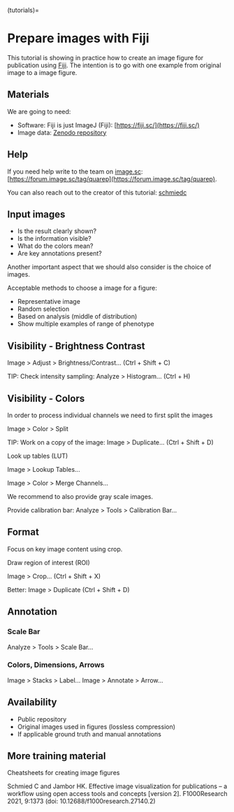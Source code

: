 (tutorials)=
# Prepare images with Fiji

This tutorial is showing in practice how to create an image figure for publication using [Fiji](https://fiji.sc/). The intention is to go with one example from original image to a image figure. 

## Materials

We are going to need: 

- Software: Fiji is just ImageJ (Fiji): [https://fiji.sc/](https://fiji.sc/)
- Image data: [Zenodo repository]()

## Help

If you need help write to the team on [image.sc](image.sc): [https://forum.image.sc/tag/quarep](https://forum.image.sc/tag/quarep). 

You can also reach out to the creator of this tutorial: [schmiedc](https://forum.image.sc/u/schmiedc) 

## Input images

- Is the result clearly shown?
- Is the information visible?
- What do the colors mean?
- Are key annotations present?

Another important aspect that we should also consider is the choice of images. 

Acceptable methods to choose a image for a figure:
- Representative image
- Random selection
- Based on analysis (middle of distribution)
- Show multiple examples of range of phenotype


<!---
>>>> Tip box Macro recorder

TIP: Fiji allows to record all processing steps that are carried including the settings using the macro recorder. This can be used to create a script to automatically process multipe images but could also be used to document all the processing. 

Record used functions and settings: Plugins > Macros > Record...
-->


## Visibility - Brightness Contrast

Image > Adjust > Brightness/Contrast... (Ctrl + Shift + C)


TIP: Check intensity sampling: Analyze > Histogram... (Ctrl + H)

<!---
Tip box: intensity sampling: how to interpret a Histogram.
-->


## Visibility - Colors

In order to process individual channels we need to first split the images

Image > Color > Split

TIP: Work on a copy of the image: Image > Duplicate... (Ctrl + Shift + D)

Look up tables (LUT)

Image > Lookup Tables...

Image > Color > Merge Channels...

<!---
>>> Tip box: Discuss color choices
-->

We recommend to also provide gray scale images.

Provide calibration bar: Analyze > Tools > Calibration Bar…

## Format

Focus on key image content using crop.

Draw region of interest (ROI)

Image > Crop... (Ctrl + Shift + X)

Better: Image > Duplicate (Ctrl + Shift + D)

<!---
Tip: You can save ROI on the image as overlay to easily label origin of crop
-->

<!---
Tip: Use ROI Manager to handle ROIs
--->

## Annotation

### Scale Bar

Analyze > Tools > Scale Bar...

<!---
Tip box: What if my scale is incorrect. Setting scales
--->

### Colors, Dimensions, Arrows

Image > Stacks > Label...
Image > Annotate > Arrow...

## Availability

- Public repository
- Original images used in figures (lossless compression)
- If applicable ground truth and manual annotations

<!---
Tip box: Repository examples
--->

<!---
## Quantification

## Describe images in figures

## Methods description
--->

## More training material

Cheatsheets for creating image figures

Schmied C and Jambor HK. Effective image visualization for publications – a workflow using open access tools and concepts [version 2]. F1000Research 2021, 9:1373 (doi: 10.12688/f1000research.27140.2)
